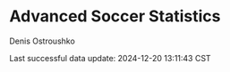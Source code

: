 # Advanced Soccer Statistics
Denis Ostroushko

<!-- gfm -->

Last successful data update: 2024-12-20 13:11:43 CST
